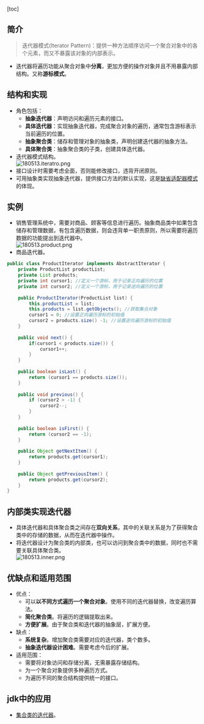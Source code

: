 [toc]
## 简介 ##
> 迭代器模式(Iterator Pattern)：提供一种方法顺序访问一个聚合对象中的各个元素，而又不暴露该对象的内部表示。

- 迭代器将遍历功能从聚合对象中**分离**，更加方便的操作对象并且不用暴露内部结构。又称**游标模式**。

## 结构和实现 ##
- 角色包括：
    - **抽象迭代器**：声明访问和遍历元素的接口。
    - **具体迭代器**：实现抽象迭代器，完成聚合对象的遍历，通常包含游标表示当前遍历的位置。
    - **抽象聚合类**：储存和管理对象的抽象类，声明创建迭代器的抽象方法。
    - **具体聚合类**：抽象聚合类的子类，创建具体迭代器。
- 迭代器模式结构。<br>![180513.iteratro.png](https://img-blog.csdn.net/20180513180826796)
- 接口设计时需要考虑全面，否则能修改接口，违背开闭原则。
- 可用抽象类实现抽象迭代器，提供接口方法的默认实现，这是[缺省适配器模式](https://blog.csdn.net/qq_40369829/article/details/80265872#缺省适配器)的体现。

## 实例 ##
- 销售管理系统中，需要对商品、顾客等信息进行遍历。抽象商品类中如果包含储存和管理数据，有包含遍历数据，则会违背单一职责原则，所以需要将遍历数据的功能提出到迭代器中。<br>![180513.product.png](https://img-blog.csdn.net/20180513180914733)
- 商品迭代器。
```java
public class ProductIterator implements AbstractIterator {  
    private ProductList productList;  
    private List products;  
    private int cursor1; //定义一个游标，用于记录正向遍历的位置  
    private int cursor2; //定义一个游标，用于记录逆向遍历的位置  
      
    public ProductIterator(ProductList list) {  
        this.productList = list;  
        this.products = list.getObjects(); //获取集合对象  
        cursor1 = 0; //设置正向遍历游标的初始值  
        cursor2 = products.size() -1; //设置逆向遍历游标的初始值  
    }  
      
    public void next() {  
        if(cursor1 < products.size()) {  
            cursor1++;  
        }  
    }  
      
    public boolean isLast() {  
        return (cursor1 == products.size());  
    }  
      
    public void previous() {  
        if (cursor2 > -1) {  
            cursor2--;  
        }  
    }  
      
    public boolean isFirst() {  
        return (cursor2 == -1);  
    }  
      
    public Object getNextItem() {  
        return products.get(cursor1);  
    }   
          
    public Object getPreviousItem() {  
        return products.get(cursor2);  
    }     
} 
```

## 内部类实现迭代器 ##
- 具体迭代器和具体聚合类之间存在**双向关系**，其中的关联关系是为了获得聚合类中的存储的数据，从而在迭代器中操作。
- 将迭代器设计为聚合类的内部类，也可以访问到聚合类中的数据，同时也不需要关联具体聚合类。<br>![180513.inner.png](https://img-blog.csdn.net/20180513181039340)

## 优缺点和适用范围 ##
- 优点：
    - 可以**以不同方式遍历一个聚合对象**。使用不同的迭代器替换，改变遍历算法。
    - **简化聚合类**。将遍历的逻辑提取出来。
    - **方便扩展**。由于聚合类和迭代器的抽象层，扩展方便。
- 缺点：
    - **系统复杂**。增加聚合类需要对应的迭代器，类个数多。
    - **抽象迭代器设计困难**。需要考虑今后的扩展。
- 适用范围：
    - 需要将对象访问和存储分离，无需暴露存储结构。
    - 为一个聚合对象提供多种遍历方式。
    - 为遍历不同的聚合结构提供统一的接口。

## jdk中的应用 ##
- [集合类的迭代器](https://blog.csdn.net/qq_40369829/article/details/80201768#jdk中的应用)。